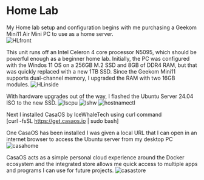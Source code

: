 # Home Lab

My Home lab setup and configuration begins with me purchasing a Geekom Mini11 Air Mini PC to use as a home server.  
![HLfront](https://github.com/emt-py/HomeLab/assets/72234380/1d5cec4f-dfec-4865-9c9d-a80000c75049)

This unit runs off an Intel Celeron 4 core processor N5095, which should be powerful enough as a beginner home lab. Initially, the PC was configured with the Windos 11 OS on a 256GB M.2  SSD and 8GB of DDR4 RAM, but that was quickly replaced with a new 1TB SSD. 
Since the Geekom Mini11 supports dual-channel memory, I upgraded the RAM with two 16GB modules.
![HLinside](https://github.com/emt-py/HomeLab/assets/72234380/8bb4bef8-b257-4013-ad3a-f08083befa01)

With hardware upgrades out of the way, I flashed the Ubuntu Server 24.04 ISO to the new SSD.
![lscpu](https://github.com/emt-py/HomeLab/assets/72234380/db3ad653-8005-40ab-b4b1-853b63cf5c12)
![lshw](https://github.com/emt-py/HomeLab/assets/72234380/8edc1ff5-e8b1-45da-a2bd-e95af2a711c2)
![hostnamectl](https://github.com/emt-py/HomeLab/assets/72234380/590c1285-c2ba-4b74-a0e8-104322bec159)

Next I installed CasaOS by IceWhaleTech using curl command  
[curl -fsSL https://get.casaos.io | sudo bash]

One CasaOS has been installed I was given a local URL that I can open in an internet browser to access the Ubuntu server from my desktop PC
![casahome](https://github.com/emt-py/HomeLab/assets/72234380/35bffb48-6e50-49ee-92c6-7225dc6075e9)

CasaOS acts as a simple personal cloud experience around the Docker ecosystem and the integrated store allows me quick access to multiple apps and programs I can use for future projects.
![casastore](https://github.com/emt-py/HomeLab/assets/72234380/add005c0-9f02-4e3e-9a68-ad141a68bbca)
